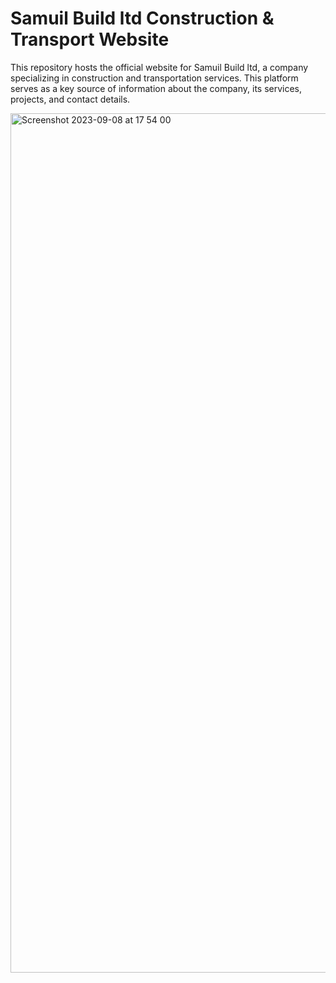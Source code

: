 # Samuil Build ltd Construction & Transport Website 

This repository hosts the official website for Samuil Build ltd, a company specializing in construction and transportation services. This platform serves as a key source of information about the company, its services, projects, and contact details.



<img width="1375" alt="Screenshot 2023-09-08 at 17 54 00" src="https://github.com/omni-tech-solutions/samuil-build-website/assets/73158320/ca61d649-7fa5-4f54-8629-f7a48e0c8060">

